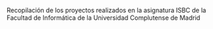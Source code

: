 Recopilación de los proyectos realizados en la asignatura ISBC de la Facultad de Informática de la Universidad Complutense de Madrid